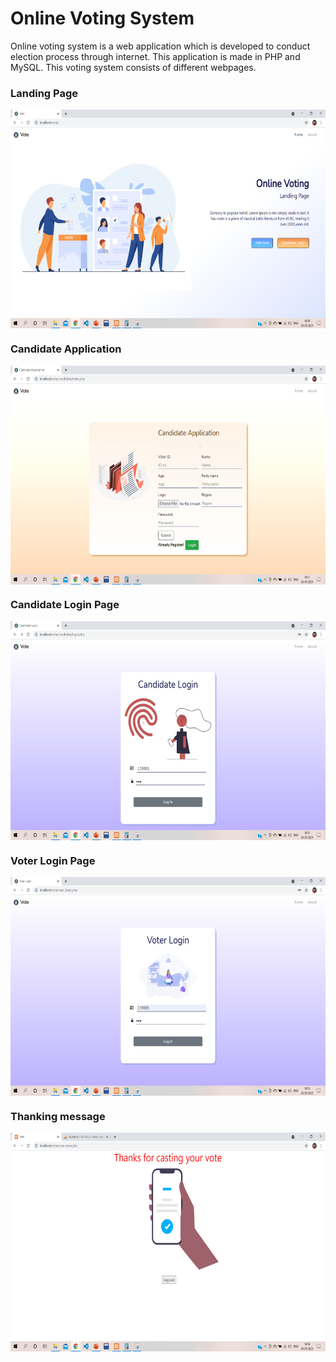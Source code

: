 # Online Voting System
Online voting system is a web application which is developed to conduct election process through internet. This application is made in PHP and MySQL.
This voting system consists of different webpages.
<h3> Landing Page</h3>
<center>
  <img src="https://github.com/sourik10/online-voting-system/blob/main/screenshots/landing%20page.jpeg" align="center" height="350">
</center> 

<h3> Candidate Application</h3>
<center>
  <img src="https://github.com/sourik10/online-voting-system/blob/main/screenshots/candidate%20application.jpeg" align="center" height="350">
</center> 
<h3> Candidate Login Page</h3>
<center>
  <img src="https://github.com/sourik10/online-voting-system/blob/main/screenshots/candidate%20login.jpeg" align="center" height="350">
</center> 

<h3> Voter Login Page</h3>
<center>
  <img src="https://github.com/sourik10/online-voting-system/blob/main/screenshots/voter%20login.jpeg" align="center" height="350">
</center> 

<h3> Thanking message </h3>
<center>
  <img src="https://github.com/sourik10/online-voting-system/blob/main/screenshots/thanking%20messafe.jpeg" align="center" height="350">
</center> 







